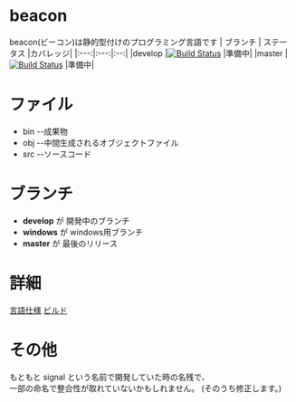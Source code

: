 # beacon
beacon(ビーコン)は静的型付けのプログラミング言語です
| ブランチ  | ステータス |カバレッジ|
|:---:|:---:|:--:|
|develop |[![Build Status](https://travis-ci.org/desktopgame/beacon.svg?branch=develop)](https://travis-ci.org/desktopgame/beacon) |準備中|
|master |[![Build Status](https://travis-ci.org/desktopgame/beacon.svg?branch=master)](https://travis-ci.org/desktopgame/beacon) |準備中|


# ファイル
* bin --成果物
* obj --中間生成されるオブジェクトファイル
* src --ソースコード

# ブランチ
* **develop** が 開発中のブランチ
* **windows** が windows用ブランチ
* **master** が 最後のリリース

# 詳細
[言語仕様](./beacon/doc/user/spec.md)
[ビルド](./beacon/doc/develop/build.md)

# その他
もともと signal という名前で開発していた時の名残で、  
一部の命名で整合性が取れていないかもしれません。
(そのうち修正します。)

